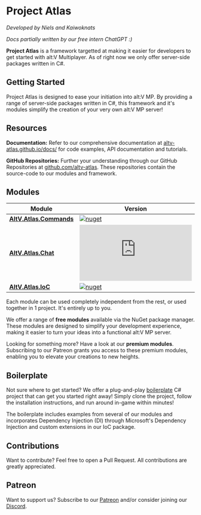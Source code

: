 # Project Atlas

*Developed by Niels and Kaiwoknats*

*Docs partially written by our free intern ChatGPT :)*

**Project Atlas** is a framework targetted at making it easier for developers to get started with alt:V Multiplayer. As of right now we only offer server-side packages written in C#. 

## Getting Started

Project Atlas is designed to ease your initiation into alt:V MP. By providing a range of server-side packages written in C#, this framework and it's modules simplify the creation of your very own alt:V MP server!

## Resources

**Documentation:** Refer to our comprehensive documentation at [altv-atlas.github.io/docs/](https://altv-atlas.github.io/docs/) for code examples, API documentation and tutorials.

**GitHub Repositories:** Further your understanding through our GitHub Repositories at [github.com/altv-atlas](https://github.com/altv-atlas). These repositories contain the source-code to our modules and framework.

## Modules

| Module  | Version |
| ------------- | ------------- |
| [**AltV.Atlas.Commands**](https://github.com/altv-atlas/Commands)  | [![nuget](https://img.shields.io/nuget/v/AltV.Atlas.Commands?style=for-the-badge)](https://www.nuget.org/packages/AltV.Atlas.Commands/) |
| [**AltV.Atlas.Chat**](https://github.com/altv-atlas/Chat)  | [![nuget](https://img.shields.io/nuget/v/AltV.Atlas.Chat?style=for-the-badge)](https://www.nuget.org/packages/AltV.Atlas.Chat/) |
| [**AltV.Atlas.IoC**](https://github.com/altv-atlas/IoC)  | [![nuget](https://img.shields.io/nuget/v/AltV.Atlas.IoC?style=for-the-badge)](https://www.nuget.org/packages/AltV.Atlas.IoC/) |

Each module can be used completely independent from the rest, or used together in 1 project. It's entirely up to you.

We offer a range of **free modules** available via the NuGet package manager. These modules are designed to simplify your development experience, making it easier to turn your ideas into a functional alt:V MP server.

Looking for something more? Have a look at our **premium modules**. Subscribing to our Patreon grants you access to these premium modules, enabling you to elevate your creations to new heights.

## Boilerplate

Not sure where to get started? We offer a plug-and-play [boilerplate](https://github.com/altv-atlas/Boilerplate) C# project that can get you started right away!
Simply clone the project, follow the installation instructions, and run around in-game within minutes!

The boilerplate includes examples from several of our modules and incorporates Dependency Injection (DI) through Microsoft's Dependency Injection and custom extensions in our IoC package.

## Contributions

Want to contribute? Feel free to open a Pull Request. All contributions are greatly appreciated.

## Patreon

Want to support us? Subscribe to our [Patreon](https://www.patreon.com/AltvAtlas) and/or consider joining our [Discord](https://discord.gg/PaePVHYZSJ).